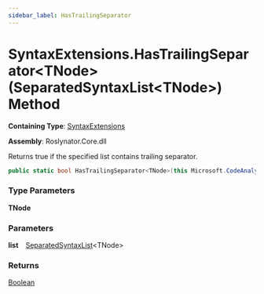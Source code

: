 ```yaml
---
sidebar_label: HasTrailingSeparator
---
```


# SyntaxExtensions\.HasTrailingSeparator&lt;TNode&gt;\(SeparatedSyntaxList&lt;TNode&gt;\) Method

**Containing Type**: [SyntaxExtensions](../index.md)

**Assembly**: Roslynator\.Core\.dll

  
Returns true if the specified list contains trailing separator\.

```csharp
public static bool HasTrailingSeparator<TNode>(this Microsoft.CodeAnalysis.SeparatedSyntaxList<TNode> list) where TNode : Microsoft.CodeAnalysis.SyntaxNode
```

### Type Parameters

**TNode**

### Parameters

**list** &ensp; [SeparatedSyntaxList](https://docs.microsoft.com/en-us/dotnet/api/microsoft.codeanalysis.separatedsyntaxlist-1)&lt;TNode&gt;

### Returns

[Boolean](https://docs.microsoft.com/en-us/dotnet/api/system.boolean)


